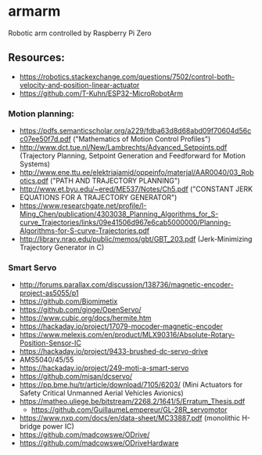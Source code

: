 # armarm
Robotic arm controlled by Raspberry Pi Zero

## Resources:
* https://robotics.stackexchange.com/questions/7502/control-both-velocity-and-position-linear-actuator
* https://github.com/T-Kuhn/ESP32-MicroRobotArm

### Motion planning:
* https://pdfs.semanticscholar.org/a229/fdba63d8d68abd09f70604d56cc07ee50f7d.pdf ("Mathematics of Motion Control Profiles")
* http://www.dct.tue.nl/New/Lambrechts/Advanced_Setpoints.pdf (Trajectory Planning, Setpoint Generation
and Feedforward for Motion Systems)
* http://www.ene.ttu.ee/elektriajamid/oppeinfo/materjal/AAR0040/03_Robotics.pdf ("PATH AND TRAJECTORY PLANNING")
* http://www.et.byu.edu/~ered/ME537/Notes/Ch5.pdf ("CONSTANT JERK EQUATIONS FOR A TRAJECTORY GENERATOR")
* https://www.researchgate.net/profile/I-Ming_Chen/publication/4303038_Planning_Algorithms_for_S-curve_Trajectories/links/09e41506d967e6cab5000000/Planning-Algorithms-for-S-curve-Trajectories.pdf
* http://library.nrao.edu/public/memos/gbt/GBT_203.pdf (Jerk-Minimizing Trajectory Generator in C)

### Smart Servo
* http://forums.parallax.com/discussion/138736/magnetic-encoder-project-as5055/p1
* https://github.com/Biomimetix
* https://github.com/ginge/OpenServo/
* https://www.cubic.org/docs/hermite.htm
* https://hackaday.io/project/17079-mocoder-magnetic-encoder
* https://www.melexis.com/en/product/MLX90316/Absolute-Rotary-Position-Sensor-IC
* https://hackaday.io/project/9433-brushed-dc-servo-drive
* AMS5040/45/55
* https://hackaday.io/project/249-moti-a-smart-servo
* https://github.com/misan/dcservo/
* https://pp.bme.hu/tr/article/download/7105/6203/ (Mini Actuators for Safety Critical Unmanned Aerial Vehicles Avionics)
* https://matheo.uliege.be/bitstream/2268.2/1641/5/Erratum_Thesis.pdf
  * https://github.com/GuillaumeLempereur/GL-28R_servomotor
* https://www.nxp.com/docs/en/data-sheet/MC33887.pdf (monolithic H-bridge power IC)
* https://github.com/madcowswe/ODrive/
* https://github.com/madcowswe/ODriveHardware
